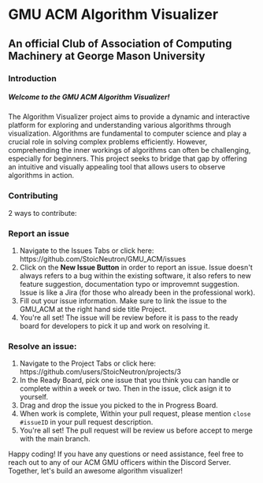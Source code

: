 <h1>GMU ACM Algorithm Visualizer</h1>
<h2>An official Club of Association of Computing Machinery at George Mason University</h2>
<h3>Introduction</h3>
<h5>Welcome to the GMU ACM Algorithm Visualizer! </h5>
<p>The Algorithm Visualizer project aims to provide a dynamic and interactive platform for exploring and understanding various algorithms through visualization. Algorithms are fundamental to computer science and play a crucial role in solving complex problems efficiently. However, comprehending the inner workings of algorithms can often be challenging, especially for beginners. This project seeks to bridge that gap by offering an intuitive and visually appealing tool that allows users to observe algorithms in action.</p>


<h3>Contributing</h3>
<p>2 ways to contribute:</p>

<h3>Report an issue</h3>
<ol>
  <li>Navigate to the Issues Tabs or click here: https://github.com/StoicNeutron/GMU_ACM/issues</li>
  <li>Click on the <b>New Issue Button</b> in order to report an issue. Issue doesn't always refers to a bug within the existing software, it also refers to new feature suggestion, documentation typo or improvemnt suggestion. Issue is like a Jira (for those who already been in the professional work).</li>
  <li>Fill out your issue information. Make sure to link the issue to the GMU_ACM at the right hand side title Project.</li>
  <li>You're all set! The issue will be review before it is pass to the ready board for developers to pick it up and work on resolving it.</li>
</ol>

<h3>Resolve an issue:</h3>
<ol>
  <li>Navigate to the Project Tabs or click here: https://github.com/users/StoicNeutron/projects/3 </li>
  <li>In the Ready Board, pick one issue that you think you can handle or complete within a week or two. Then in the issue, click asign it to yourself.</li>
  <li>Drag and drop the issue you picked to the in Progress Board.</li>
  <li>When work is complete, Within your pull request, please mention <code>close #issueID</code> in your pull request description.</li>
  <li>You're all set! The pull request will be review us before accept to merge with the main branch.</li>
</ol>

<p>Happy coding! If you have any questions or need assistance, feel free to reach out to any of our ACM GMU officers within the Discord Server. Together, let's build an awesome algorithm visualizer!</p>
